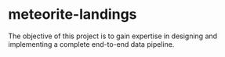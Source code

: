 # meteorite-landings
The objective of this project is to gain expertise in designing and implementing a complete end-to-end data pipeline.
